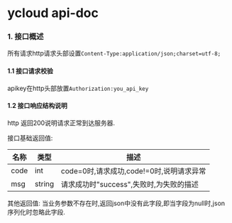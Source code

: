 # ycloud api-doc

### 1. 接口概述

所有请求http请求头部设置`Content-Type:application/json;charset=utf-8;`

#### 1.1 接口请求校验

apikey在http头部放置`Authorization:you_api_key`

#### 1.2 接口响应结构说明

http 返回200说明请求正常到达服务器.

接口基础返回值:

名称|类型|描述
---|---|----
code|int|code=0时,请求成功,code!=0时,说明请求异常
msg|string|请求成功时"success",失败时,为失败的描述

其他返回值:
当业务参数不存在时,返回json中没有此字段,即当字段为null时,json序列化时忽略此字段.
